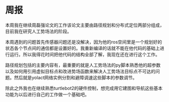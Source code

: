 # 周报

​    本周我在继续周磊强论文的工作该论文主要由路径规划和分布式定位两部分组成，目前我在研究人工势场法的阶段。

   本周遇到的问题首先传感器问题还是没解决，因为他的ros空间里是一个规划好的状态各个节点间的通信都是设置好的。我重新编译的话就不能在他代码的基础上进行运行。所以我得花时间把他代码的结构全部了解，我现在还在进行这个工作。

  路径规划包括的主要内容有，最重要的就是人工势场法的py脚本熟悉他的超参数以及如何用引用虚拟目标点和改进势场函数来解决人工势场法目标点不可达的问题。然后就是yolact网络实例分割和避障调速这些脚本的参数调节。

  除此之外我也在继续熟悉turtlebot2的硬件控制，想完成用它建图和导航这些基本功能为以后进行自己的工作做一个基础吧。

